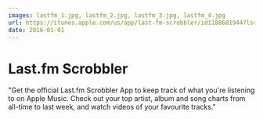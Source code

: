 ```yaml
---
images: lastfm_1.jpg, lastfm_2.jpg, lastfm_3.jpg, lastfm_4.jpg
url: https://itunes.apple.com/us/app/last-fm-scrobbler/id1188681944?ls=1&mt=8
date: 2016-01-01
---
```


#  Last.fm Scrobbler
"Get the official Last.fm Scrobbler App to keep track of what you're listening to on Apple Music. Check out your top artist, album and song charts from all-time to last week, and watch videos of your favourite tracks."

